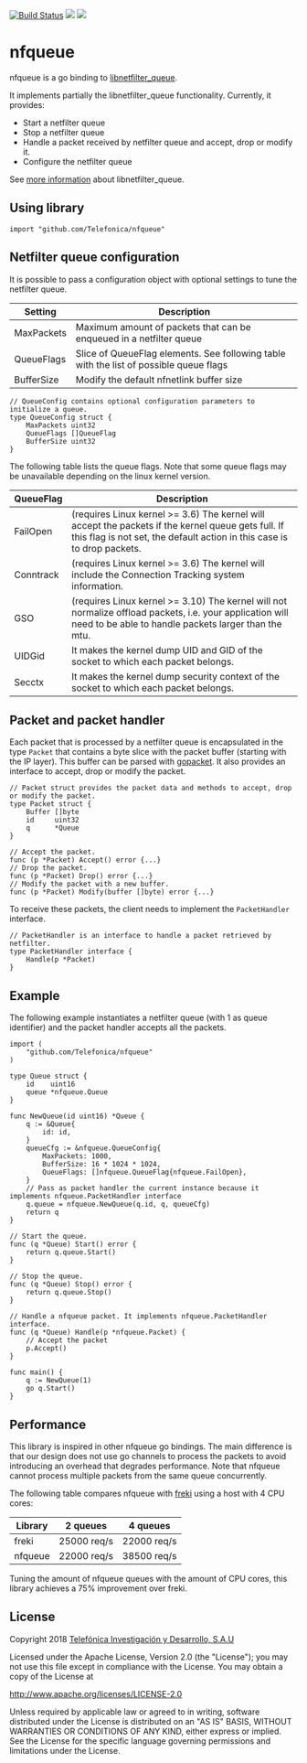 [![Build Status](https://api.travis-ci.org/Telefonica/nfqueue.svg?branch=master)](https://travis-ci.org/Telefonica/nfqueue) [![](https://godoc.org/github.com/Telefonica/nfqueue?status.svg)](http://godoc.org/github.com/Telefonica/nfqueue) [![](http://goreportcard.com/badge/Telefonica/nfqueue)](http://goreportcard.com/report/Telefonica/nfqueue)

# nfqueue

nfqueue is a go binding to [libnetfilter_queue](http://www.netfilter.org/projects/libnetfilter_queue).

It implements partially the libnetfilter_queue functionality. Currently, it provides:

 - Start a netfilter queue
 - Stop a netfilter queue
 - Handle a packet received by netfilter queue and accept, drop or modify it.
 - Configure the netfilter queue

See [more information](https://home.regit.org/netfilter-en/using-nfqueue-and-libnetfilter_queue) about libnetfilter_queue.

## Using library

```import "github.com/Telefonica/nfqueue"```

## Netfilter queue configuration

It is possible to pass a configuration object with optional settings to tune the netfilter queue.

| Setting | Description |
| ----- | ----------- |
| MaxPackets | Maximum amount of packets that can be enqueued in a netfilter queue |
| QueueFlags | Slice of QueueFlag elements. See following table with the list of possible queue flags |
| BufferSize | Modify the default nfnetlink buffer size |

```
// QueueConfig contains optional configuration parameters to initialize a queue.
type QueueConfig struct {
	MaxPackets uint32
	QueueFlags []QueueFlag
	BufferSize uint32
}
```

The following table lists the queue flags. Note that some queue flags may be unavailable depending on the linux kernel version.

| QueueFlag | Description |
| --------- | ----------- |
| FailOpen | (requires Linux kernel >= 3.6) The kernel will accept the packets if the kernel queue gets full. If this flag is not set, the default action in this case is to drop packets. |
| Conntrack | (requires Linux kernel >= 3.6) The kernel will include the Connection Tracking system information. |
| GSO | (requires Linux kernel >= 3.10) The kernel will not normalize offload packets, i.e. your application will need to be able to handle packets larger than the mtu. |
| UIDGid | It makes the kernel dump UID and GID of the socket to which each packet belongs. |
| Secctx | It makes the kernel dump security context of the socket to which each packet belongs. |

## Packet and packet handler

Each packet that is processed by a netfilter queue is encapsulated in the type `Packet` that contains a byte slice with the packet buffer (starting with the IP layer). This buffer can be parsed with [gopacket](https://godoc.org/github.com/google/gopacket). It also provides an interface to accept, drop or modify the packet.

```
// Packet struct provides the packet data and methods to accept, drop or modify the packet.
type Packet struct {
	Buffer []byte
	id     uint32
	q      *Queue
}

// Accept the packet.
func (p *Packet) Accept() error {...}
// Drop the packet.
func (p *Packet) Drop() error {...}
// Modify the packet with a new buffer.
func (p *Packet) Modify(buffer []byte) error {...}
```

To receive these packets, the client needs to implement the `PacketHandler` interface.

```
// PacketHandler is an interface to handle a packet retrieved by netfilter.
type PacketHandler interface {
	Handle(p *Packet)
}
```

## Example

The following example instantiates a netfilter queue (with 1 as queue identifier) and the packet handler accepts all the packets.

```
import (
	"github.com/Telefonica/nfqueue"
)

type Queue struct {
	id    uint16
	queue *nfqueue.Queue
}

func NewQueue(id uint16) *Queue {
	q := &Queue{
		id: id,
	}
	queueCfg := &nfqueue.QueueConfig{
		MaxPackets: 1000,
		BufferSize: 16 * 1024 * 1024,
		QueueFlags: []nfqueue.QueueFlag{nfqueue.FailOpen},
	}
	// Pass as packet handler the current instance because it implements nfqueue.PacketHandler interface
	q.queue = nfqueue.NewQueue(q.id, q, queueCfg)
	return q
}

// Start the queue.
func (q *Queue) Start() error {
	return q.queue.Start()
}

// Stop the queue.
func (q *Queue) Stop() error {
	return q.queue.Stop()
}

// Handle a nfqueue packet. It implements nfqueue.PacketHandler interface.
func (q *Queue) Handle(p *nfqueue.Packet) {
	// Accept the packet
	p.Accept()
}

func main() {
	q := NewQueue(1)
	go q.Start()
}
```

## Performance

This library is inspired in other nfqueue go bindings. The main difference is that our design does not use go channels to process the packets to avoid introducing an overhead that degrades performance. Note that nfqueue cannot process multiple packets from the same queue concurrently.

The following table compares nfqueue with [freki](https://github.com/kung-foo/freki) using a host with 4 CPU cores:

| Library | 2 queues | 4 queues |
| ------- | -------- | -------- |
| freki | 25000 req/s | 22000 req/s |
| nfqueue | 22000 req/s | 38500 req/s |

Tuning the amount of nfqueue queues with the amount of CPU cores, this library achieves a 75% improvement over freki.


## License

Copyright 2018 [Telefónica Investigación y Desarrollo, S.A.U](http://www.tid.es)

Licensed under the Apache License, Version 2.0 (the "License"); you may not use this file except in compliance with the License. You may obtain a copy of the License at

http://www.apache.org/licenses/LICENSE-2.0

Unless required by applicable law or agreed to in writing, software distributed under the License is distributed on an "AS IS" BASIS, WITHOUT WARRANTIES OR CONDITIONS OF ANY KIND, either express or implied. See the License for the specific language governing permissions and limitations under the License.
